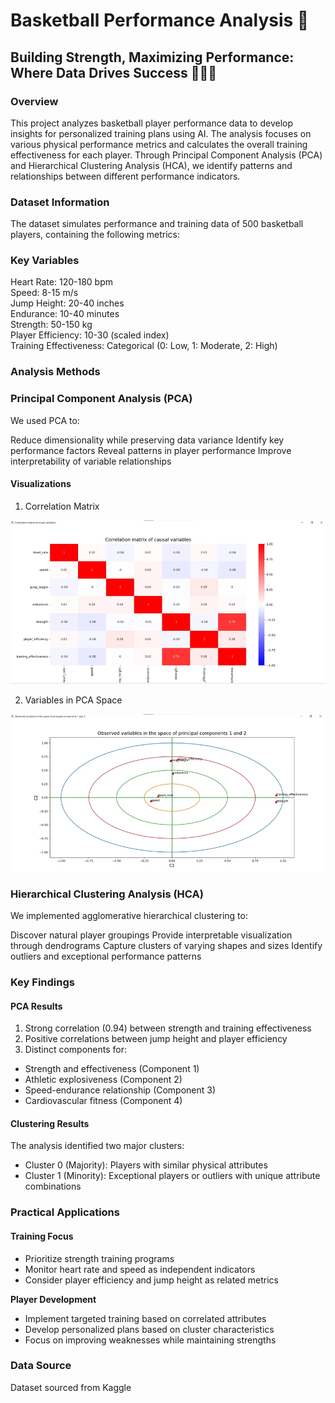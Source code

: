 # Basketball Performance Analysis 🏀

## **Building Strength, Maximizing Performance: Where Data Drives Success** 🏋️‍♂️🎯

### **Overview**

This project analyzes basketball player performance data to develop insights for personalized training plans using AI. The analysis focuses on various physical performance metrics and calculates the overall training effectiveness for each player. Through Principal Component Analysis (PCA) and Hierarchical Clustering Analysis (HCA), we identify patterns and relationships between different performance indicators.

### Dataset Information

The dataset simulates performance and training data of 500 basketball players, containing the following metrics:

### **Key Variables**

Heart Rate: 120-180 bpm       
Speed: 8-15 m/s         
Jump Height: 20-40 inches           
Endurance: 10-40 minutes             
Strength: 50-150 kg            
Player Efficiency: 10-30 (scaled index)           
Training Effectiveness: Categorical (0: Low, 1: Moderate, 2: High)

### **Analysis Methods**      

### **Principal Component Analysis (PCA)**



We used PCA to:

Reduce dimensionality while preserving data variance
Identify key performance factors
Reveal patterns in player performance
Improve interpretability of variable relationships

#### **Visualizations**
1. Correlation Matrix

![img_1.png](img_1.png)

2. Variables in PCA Space

![img_2.png](img_2.png)

### **Hierarchical Clustering Analysis (HCA)**

We implemented agglomerative hierarchical clustering to:

Discover natural player groupings
Provide interpretable visualization through dendrograms
Capture clusters of varying shapes and sizes
Identify outliers and exceptional performance patterns



### Key Findings

#### **PCA Results**

1. Strong correlation (0.94) between strength and training effectiveness
2. Positive correlations between jump height and player efficiency
3. Distinct components for:

* Strength and effectiveness (Component 1)
* Athletic explosiveness (Component 2)
* Speed-endurance relationship (Component 3)
* Cardiovascular fitness (Component 4)



#### **Clustering Results**

The analysis identified two major clusters:

* Cluster 0 (Majority): Players with similar physical attributes
* Cluster 1 (Minority): Exceptional players or outliers with unique attribute combinations

### **Practical Applications**

#### **Training Focus**

* Prioritize strength training programs
* Monitor heart rate and speed as independent indicators
* Consider player efficiency and jump height as related metrics

**Player Development**

* Implement targeted training based on correlated attributes
* Develop personalized plans based on cluster characteristics
* Focus on improving weaknesses while maintaining strengths

### ****Data Source****

Dataset sourced from Kaggle

